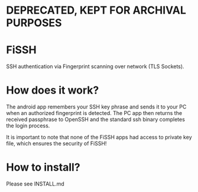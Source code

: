 # DEPRECATED, KEPT FOR ARCHIVAL PURPOSES

# FiSSH
SSH authentication via Fingerprint scanning over network (TLS Sockets).

# How does it work?
The android app remembers your SSH key phrase and sends it to your PC when an authorized fingerprint is detected. The PC app then returns the received passphrase to OpenSSH and the standard ssh binary completes the login process.

It is important to note that none of the FiSSH apps had access to private key file, which ensures the security of FiSSH! 

# How to install?
Please see INSTALL.md
